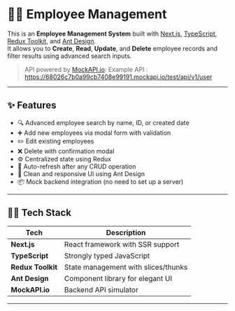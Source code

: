 # 👨‍💼 Employee Management

This is an **Employee Management System** built with [Next.js](https://nextjs.org), [TypeScript](https://www.typescriptlang.org), [Redux Toolkit](https://redux-toolkit.js.org/), and [Ant Design](https://ant.design/).  
It allows you to **Create**, **Read**, **Update**, and **Delete** employee records and filter results using advanced search inputs.

> API powered by [MockAPI.io](https://mockapi.io):
> Example API : https://68026c7b0a99cb7408e99191.mockapi.io/test/api/v1/user




---

## ✨ Features

- 🔍 Advanced employee search by name, ID, or created date
- ➕ Add new employees via modal form with validation
- ✏️ Edit existing employees
- ❌ Delete with confirmation modal
- ⚙️ Centralized state using Redux
- 🔄 Auto-refresh after any CRUD operation
- 🎨 Clean and responsive UI using Ant Design
- 📦 Mock backend integration (no need to set up a server)

---

## 🧑‍💻 Tech Stack

| Tech              | Description                              |
|-------------------|------------------------------------------|
| **Next.js**       | React framework with SSR support         |
| **TypeScript**    | Strongly typed JavaScript                |
| **Redux Toolkit** | State management with slices/thunks      |
| **Ant Design**    | Component library for elegant UI         |
| **MockAPI.io**    | Backend API simulator                    |

---

